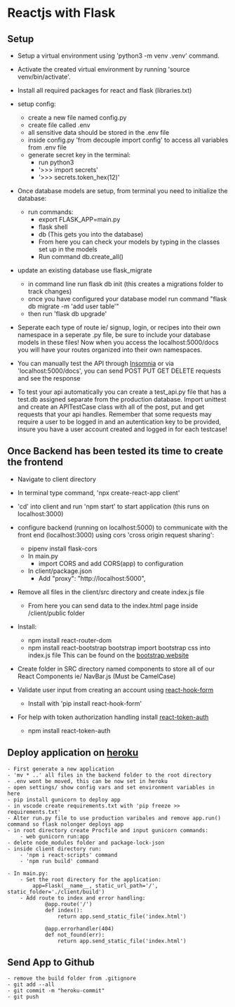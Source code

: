 # Reactjs with Flask
## Setup
- Setup  a virtual environment using 'python3 -m venv .venv' command.
- Activate the created virtual environment by running 'source venv/bin/activate'.
- Install all required packages for react and flask (libraries.txt)
- setup config:
    - create a new file named config.py
    - create file called .env
    - all sensitive data should be stored in the .env file
    - inside config.py 'from decouple import config' to access all variables from .env file
    - generate secret key in the terminal:
        - run python3
        - '>>> import secrets'
        - '>>> secrets.token_hex(12)'
- Once database models are setup, from terminal you need to initialize the database:
    - run commands:
        - export FLASK_APP=main.py
        - flask shell
        - db (This gets you into the database)
        - From here you can check your models by typing in the classes set up in the models
        - Run command db.create_all()
- update an existing database use flask_migrate
    - in command line run flask db init (this creates a migrations folder to track changes)
    - once you have configured your database model run command "flask db migrate -m 'add user table'"
    - then run 'flask db upgrade'

- Seperate each type of route ie/ signup, login, or recipes into their own namespace in a seperate .py file, be sure to include your database models in these files! Now when you access the localhost:5000/docs you will have your routes organized into their own namespaces.

- You can manually test the API through [Insomnia](https://snapcraft.io/install/insomnia/ubuntu) or via 'localhost:5000/docs', you can send POST PUT GET DELETE requests and see the response

- To test your api automatically you can create a test_api.py file that has a test.db assigned separate from the production database. Import unittest and create an APITestCase class with all of the post, put and get requests that your api handles. Remember that some requests may require a user to be logged in and an autentication key to be provided, insure you have a user account created and logged in for each testcase!

## Once Backend has been tested its time to create the frontend

- Navigate to client directory
- In terminal type command, 'npx create-react-app client'
- 'cd' into client and run 'npm start' to start application (this runs on localhost:3000)
- configure backend (running on localhost:5000) to communicate with  the front end (localhost:3000) using cors 'cross origin request sharing':
    - pipenv install flask-cors
    - In main.py
        - import CORS and add CORS(app) to configuration
    - In client/package.json
        - Add "proxy": "http://localhost:5000",
- Remove all files in the client/src directory and create index.js file
    - From here you can send data to the index.html page inside /client/public folder

- Install:
    - npm install react-router-dom
    - npm install react-bootstrap bootstrap import bootstrap css into index.js file This can be found on the [bootstrap website](https://react-bootstrap.github.io/docs/)

- Create folder in SRC directory named components to store all of our React Components ie/ NavBar.js (Must be CamelCase)

- Validate user input from creating an account using [react-hook-form](https://www.react-hook-form.com)
    - Install with 'pip install react-hook-form'

- For help with token authorization handling install [react-token-auth](https://github.com/obabichev/react-token-auth)
    - npm install react-token-auth

## Deploy application on [heroku](https://dashboard.heroku.com/apps)
    - First generate a new application
    - 'mv * ..' all files in the backend folder to the root directory
    - .env wont be moved, this can be now set in heroku
    - open settings/ show config vars and set environment variables in here
    - pip install gunicorn to deploy app
    - in vscode create requirements.txt with 'pip freeze >> requirements.txt'
    - Alter run.py file to use production varibales and remove app.run() command so flask nolonger deploys app
    - in root directory create Procfile and input gunicorn commands:
        - web gunicorn run:app
    - delete node_modules folder and package-lock-json
    - inside client directory run:
        - 'npm i react-scripts' command
        - 'npm run build' command
    
    - In main.py:
        - Set the root directory for the application:
            app=Flask(__name__, static_url_path='/', static_folder='./client/build')
        - Add route to index and error handling:
                @app.route('/')
                def index():
                    return app.send_static_file('index.html')
    
                @app.errorhandler(404)
                def not_found(err):
                    return app.send_static_file('index.html')

## Send App to Github
    - remove the build folder from .gitignore
    - git add --all
    - git commit -m "heroku-commit"
    - git push
